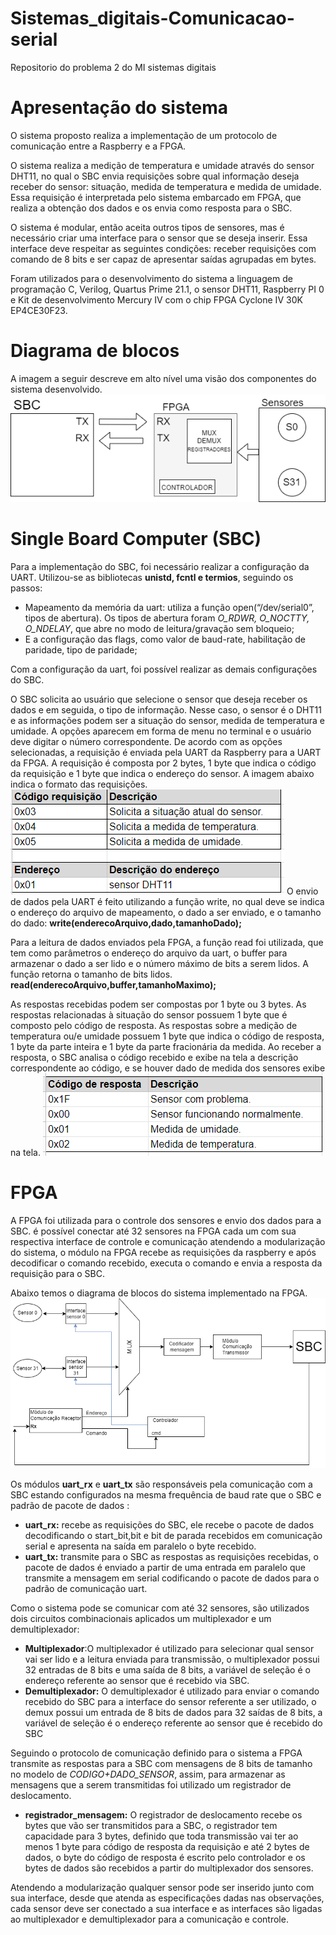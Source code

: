 # Sistemas_digitais-Comunicacao-serial 
 Repositorio do problema 2 do MI sistemas digitais
 
<h1>Apresentação do sistema</h1>
O sistema proposto realiza a implementação de um protocolo de comunicação entre a Raspberry e a FPGA. 

O sistema realiza a medição de temperatura e umidade através do sensor DHT11, no qual o SBC envia requisições sobre qual informação deseja receber do sensor: situação, medida de temperatura e medida de umidade. Essa requisição é interpretada pelo sistema embarcado em FPGA, que realiza a obtenção dos dados e os envia como resposta para o SBC.

O sistema é modular, então aceita outros tipos de sensores, mas é necessário criar uma interface para o sensor que se deseja inserir. Essa interface deve respeitar as seguintes condições: receber requisições com comando de 8 bits e ser capaz de apresentar saídas agrupadas em bytes.
 
Foram utilizados para o desenvolvimento do sistema a linguagem de programação C, Verilog, Quartus Prime 21.1, o sensor DHT11, Raspberry PI 0 e Kit de desenvolvimento Mercury IV com o chip FPGA Cyclone IV 30K EP4CE30F23.

<h1>Diagrama de blocos</h1>
A imagem a seguir descreve em alto nível uma visão dos componentes do sistema desenvolvido.
<img src ="imagens/imagem3.png">

<h1>Single Board Computer (SBC)</h1>
Para a implementação do SBC, foi necessário realizar a configuração da UART. Utilizou-se as bibliotecas <strong>unistd, fcntl e termios</strong>, seguindo os passos:
<ul>
<li>Mapeamento da memória da uart: utiliza a função open(“/dev/serial0”, tipos de abertura). Os tipos de abertura foram <i>O_RDWR, O_NOCTTY, O_NDELAY</i>, que abre no modo de leitura/gravação sem bloqueio;</li>
<li>E a configuração das flags, como valor de baud-rate, habilitação de paridade, tipo de paridade;</li>
 </ul>
 
Com a configuração da uart, foi possível realizar as demais configurações do SBC.

O SBC solicita ao usuário que selecione o sensor que deseja receber os dados e em seguida, o tipo de informação. Nesse caso, o sensor é o DHT11 e as informações podem ser a situação do sensor, medida de temperatura e umidade. A opções aparecem em forma de menu no terminal e o usuário deve digitar o número correspondente.
De acordo com as opções selecionadas, a requisição é enviada pela UART da Raspberry para a UART da FPGA. A requisição é composta por 2 bytes, 1 byte que indica o código da requisição e 1 byte que indica o endereço do sensor. A imagem abaixo indica o formato das requisições.
<img src ="imagens/requisicao.png">
O envio de dados pela UART é feito utilizando a função write, no qual deve se indica o endereço do arquivo de mapeamento, o dado a ser enviado, e o tamanho do dado:
	<strong>write(enderecoArquivo,dado,tamanhoDado);</strong>

Para a leitura de dados enviados pela FPGA, a função read foi utilizada, que tem como parâmetros o endereço do arquivo da uart, o buffer para armazenar o dado a ser lido e o número máximo de bits a serem lidos. A função retorna o tamanho de bits lidos. 
 <strong>read(enderecoArquivo,buffer,tamanhoMaximo);</strong>
 
As respostas recebidas podem ser compostas por 1 byte ou 3 bytes. As respostas relacionadas à situação do sensor possuem 1 byte que é composto pelo código de resposta. As respostas sobre a medição de temperatura ou/e umidade possuem 1 byte que indica o código de resposta, 1 byte da parte inteira e 1 byte da parte fracionária da medida. Ao receber a resposta, o SBC analisa o código recebido e exibe na tela a descrição correspondente ao código, e se houver dado de medida dos sensores exibe na tela.
 <img src ="imagens/resposta.png">
 
 <h1>FPGA</h1>
A FPGA foi utilizada para o controle dos sensores e envio dos dados para a SBC. é possível conectar até 32 sensores na FPGA cada um com sua respectiva interface de controle e comunicação atendendo a modularização do sistema, o módulo na FPGA recebe as requisições da  raspberry e após decodificar o comando recebido, executa o comando e envia a resposta da requisição para o SBC.

Abaixo temos o diagrama de blocos do sistema implementado na FPGA.
<img src ="imagens/imagem2.png">

Os módulos <strong>uart_rx</strong> e <strong>uart_tx</strong> são responsáveis pela comunicação com a SBC estando configurados na mesma frequência de baud rate que o SBC e padrão de pacote de dados :
<ul>
<li><strong>uart_rx:</strong>  recebe as requisições do SBC, ele recebe o pacote de dados  decodificando o start_bit,bit e bit de parada recebidos em comunicação serial e apresenta na saída em paralelo o byte recebido.</li>
<li><strong>uart_tx:</strong> transmite para o SBC as respostas as requisições recebidas, o pacote de dados é enviado a partir de uma entrada em paralelo que transmite a mensagem em serial codificando o pacote de dados para o padrão de comunicação uart.</li>
</ul>

Como o sistema pode se comunicar com até 32 sensores, são utilizados dois circuitos combinacionais aplicados um multiplexador e um demultiplexador:
<ul>
<li><strong>Multiplexador</strong>:O multiplexador é utilizado para selecionar qual  sensor vai ser lido e a leitura enviada para transmissão, o multiplexador possui 32 entradas de  8 bits e uma saída de  8 bits, a variável de seleção é o endereço referente ao sensor que é recebido via SBC.</li>
<li><strong>Demultiplexador:</strong> O demultiplexador é utilizado para enviar o comando recebido do SBC para a interface do sensor referente a ser utilizado, o demux possui um entrada de 8 bits de dados para 32 saídas de 8 bits, a variável de seleção é o endereço referente ao sensor que é recebido do SBC</li>
</ul>
Seguindo o protocolo de comunicação definido para o sistema a FPGA transmite as respostas para a SBC com mensagens de 8 bits de tamanho no modelo de <i>CODIGO+DADO_SENSOR</i>, assim, para armazenar as mensagens que a serem transmitidas foi utilizado um registrador de deslocamento.
<ul>
<li><strong>registrador_mensagem:</strong> O registrador de deslocamento recebe os bytes que vão ser transmitidos para a SBC, o registrador tem capacidade para 3 bytes, definido que toda transmissão vai ter ao menos 1 byte para código de resposta da requisição e até 2 bytes de dados, o byte do código de resposta é escrito pelo controlador e os bytes de dados são recebidos a partir do multiplexador dos sensores.</li>
</ul>
Atendendo a modularização qualquer sensor pode ser inserido junto com sua interface, desde que atenda as especificações dadas nas observações, cada sensor deve ser conectado a sua interface e as interfaces são ligadas ao multiplexador e demultiplexador para a comunicação e controle.

